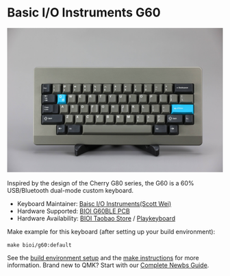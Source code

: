 # Basic I/O Instruments G60
 
![BIOI G60](https://raw.githubusercontent.com/yilihong/alf/gh-pages/assets/img/g60/g60_gb/1.jpg)

Inspired by the design of the Cherry G80 series, the G60 is a 60% USB/Bluetooth dual-mode custom keyboard.

* Keyboard Maintainer: [Baisc I/O Instruments(Scott Wei)](https://github.com/scottywei)
* Hardware Supported: [BIOI G60BLE PCB](https://scottywei.github.io/bioi-g60ble/)
* Hardware Availability: [BIOI Taobao Store](https://item.taobao.com/item.htm?&id=611933113439) / [Playkeyboard](https://play-keyboard.store/products/bioi-g60ble-pcb-default-version-custom-60-bluetooth-pcb)

Make example for this keyboard (after setting up your build environment):

    make bioi/g60:default

See the [build environment setup](https://docs.qmk.fm/#/getting_started_build_tools) and the [make instructions](https://docs.qmk.fm/#/getting_started_make_guide) for more information. Brand new to QMK? Start with our [Complete Newbs Guide](https://docs.qmk.fm/#/newbs).
